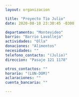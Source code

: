 ```yaml
---
layout: organizacion

title: "Proyecto Tío Julio"
date: 2020-08-10 23:30:45 -0300

departamento: "Montevideo"
barrio: "Barrio Lavalleja"
actividades: "Olla"
donaciones: "Alimentos"
necesidades: ""
telefono_contacto: "(Julio)"
direccion: "Pasaje 121 1178"

otros_contactos: ""
horario: "(LUN-DOM)"
aclaraciones: ""
cuenta_bancaria: ""

---
```

